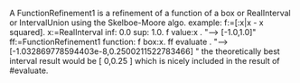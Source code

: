 A FunctionRefinement1  is a  refinement of a function of  a box or RealInterval or IntervalUnion using the Skelboe-Moore algo.
example:
f:=[:x|x - x squared]. 
x:=RealInterval inf: 0.0 sup: 1.0.
f value:x . "--> [-1.0,1.0]"
ff:=FunctionRefinement1 function: f box:x.
ff evaluate .  "--> [-1.032869778594403e-8,0.2500211522783466] "
the theoretically best interval result would be [ 0,0.25 ]  which is nicely included in the result of #evaluate. 